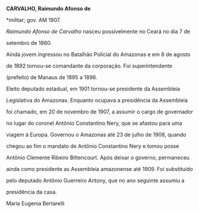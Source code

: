 **CARVALHO, Raimundo Afonso de**



\*militar; gov. AM 1907.



*Raimundo Afonso de Carvalho* nasceu possivelmente no Ceará no dia 7 de

setembro de 1860.



Ainda jovem ingressou no Batalhão Policial do Amazonas e em 8 de agosto

de 1892 tornou-se comandante da corporação. Foi superintendente

(prefeito) de Manaus de 1895 a 1896.



Eleito deputado estadual, em 1901 tornou-se presidente da Assembleia

Legislativa do Amazonas. Enquanto ocupava a presidência da Assembleia

foi chamado, em 20 de novembro de 1907, a assumir o cargo de governador

no lugar do coronel Antônio Constantino Nery, que se afastou para uma

viagem à Europa. Governou o Amazonas até 23 de julho de 1908, quando

chegou ao fim o mandato de Antônio Constantino Nery e tomou posse

Antônio Clemente Ribeiro Bittencourt. Após deixar o governo, permaneceu

ainda como presidente as Assembleia amazonense até 1909. Foi substituído

pelo deputado Antônio Guerreiro Antony, que no ano seguinte assumiu a

presidência da casa.



Maria Eugenia Bertarelli



